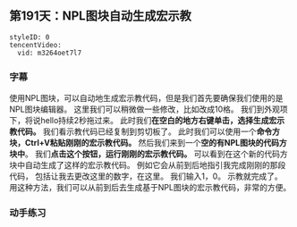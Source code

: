 ## 第191天：NPL图块自动生成宏示教


```@TencentVideo
styleID: 0
tencentVideo:
  vid: m3264oet7l7

```



### 字幕

使用NPL图块，可以自动地生成宏示教代码，但是我们首先要确保我们使用的是NPL图块编辑器。
这里我们可以稍微做一些修改，比如改成10格。
我们到外观项下，将说hello持续2秒拖过来。
此时我们**在空白的地方右键单击，选择生成宏示教代码。**
我们看示教代码已经复制到剪切板了。
此时我们可以使用一个**命令方块，Ctrl+V粘贴刚刚的宏示教代码。**
然后我们来到一个**空的有NPL图块的代码方块中**。
我们**点击这个按钮，运行刚刚的宏示教代码。**
可以看到在这个新的代码方块中自动生成了这样的宏示教代码。
例如它会从前到后地指引我完成刚刚的那段代码，
包括让我去更改这里的数字，在这里。
我们输入1，0。
示教就完成了。
用这种方法，我们可以从前到后去生成基于NPL图块的宏示教代码，非常的方便。


### 动手练习
